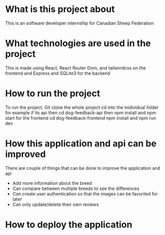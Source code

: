 # What is this project about

This is an software developer internship for Canadian Sheep Federation

# What technologies are used in the project

This is made using React, React Router Dom, and tailwindcss on the frontend and Express and SQLite3 for the backend

# How to run the project

To run the project, Git clone the whole project cd into the inidividual folder for example if its api then cd dog-feedback-api then npm install and npm start for the frontend cd dog-feedback-frontend npm install and npm run dev


# How this application and api can be improved

There are couple of things that can be done to improve the application and api

- Add more information about the breed
- Can compare between multiple breeds to see the differences
- Can create user authentication so that the images can be favorited for later
- Can only update/delete their own reviews


# How to deploy the application


